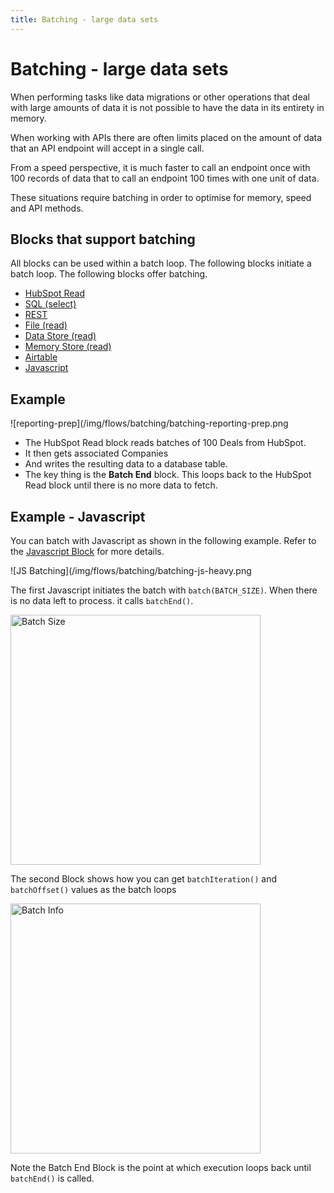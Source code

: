 ```yaml
---
title: Batching - large data sets
---
```


# Batching - large data sets

When performing tasks like data migrations or other operations that deal with large amounts of data it is not possible to have the data in its entirety in memory.

When working with APIs there are often limits placed on the amount of data that an API endpoint will accept in a single call.

From a speed perspective, it is much faster to call an endpoint once with 100 records of data that to call an endpoint 100 times with one unit of data.

These situations require batching in order to optimise for memory, speed and API methods.

## Blocks that support batching
All blocks can be used within a batch loop. The following blocks initiate a batch loop.
The following blocks offer batching.

- [HubSpot Read](/user-guide/block-types/hubspot/hs-read)
- [SQL (select)](/user-guide/block-types/utility/SQL)
- [REST](/user-guide/block-types/utility/REST-Call)
- [File (read)](/user-guide/block-types/utility/file-reader-writer)
- [Data Store (read)](/user-guide/block-types/utility/Data-Store)
- [Memory Store (read)](/user-guide/Memory-Store)
- [Airtable](/user-guide/block-types/utility/airtable)
- [Javascript](/user-guide/block-types/core/Javascript)

## Example

![reporting-prep](/img/flows/batching/batching-reporting-prep.png

- The HubSpot Read block reads batches of 100 Deals from HubSpot.
- It then gets associated Companies
- And writes the resulting data to a database table.
- The key thing is the **Batch End** block. This loops back to the HubSpot Read block until there is no more data to fetch.

## Example - Javascript
You can batch with Javascript as shown in the following example. Refer to the [Javascript Block](/user-guide/block-types/core/Javascript) for more details.

![JS Batching](/img/flows/batching/batching-js-heavy.png

The first Javascript initiates the batch with ```batch(BATCH_SIZE)```. When there is no data left to process. it calls ```batchEnd()```.

<img src="/img/flows/batching/batching-js-1.png" alt="Batch Size" width="400" />

The second Block shows how you can get ```batchIteration()``` and ```batchOffset()``` values as the batch loops

<img src="/img/flows/batching/batching-js-2.png" alt="Batch Info" width="400" />

Note the Batch End Block is the point at which execution loops back until ```batchEnd()``` is called.


